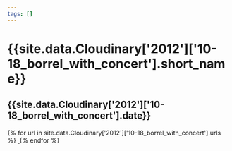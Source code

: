 ```yaml
---
tags: []
---
```

<div itemscope itemtype="http://schema.org/Photograph">
  <h1>{{site.data.Cloudinary['2012']['10-18_borrel_with_concert'].short_name}}</h1>
  <h2 class="event-date">{{site.data.Cloudinary['2012']['10-18_borrel_with_concert'].date}}</h2>
  {% for url in site.data.Cloudinary['2012']['10-18_borrel_with_concert'].urls %}
    <a itemprop="image" class="swipebox" title="" href="{{ site.cloudinary.baseurl }}/{{ url }}">
      <img alt="" itemprop="thumbnailUrl" src="{{ site.cloudinary.baseurl }}/h_150/{{ url }}" />
      <meta itemprop="isFamilyFriendly" content="true" />
    </a>
  {% endfor %}
</div>

